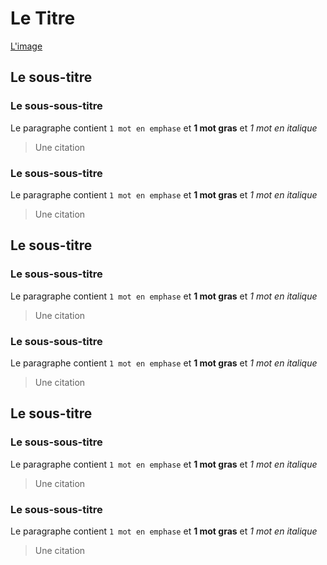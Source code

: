 # Le Titre
[L'image](lien_de_l_image)
## Le sous-titre
### Le sous-sous-titre
Le paragraphe contient `1 mot en emphase` et **1 mot gras** et *1 mot en italique*
> Une citation
### Le sous-sous-titre
Le paragraphe contient `1 mot en emphase` et **1 mot gras** et *1 mot en italique*
> Une citation
## Le sous-titre
### Le sous-sous-titre
Le paragraphe contient `1 mot en emphase` et **1 mot gras** et *1 mot en italique*
> Une citation
### Le sous-sous-titre
Le paragraphe contient `1 mot en emphase` et **1 mot gras** et *1 mot en italique*
> Une citation
## Le sous-titre
### Le sous-sous-titre
Le paragraphe contient `1 mot en emphase` et **1 mot gras** et *1 mot en italique*
> Une citation
### Le sous-sous-titre
Le paragraphe contient `1 mot en emphase` et **1 mot gras** et *1 mot en italique*
> Une citation
